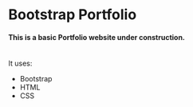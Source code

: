 # Bootstrap Portfolio


<h4>This is a basic Portfolio website under construction.</h4><br>
It uses:<br>
<ul>
<li>Bootstrap</li>
<li>HTML</li>
<li>CSS</li>
</ul>